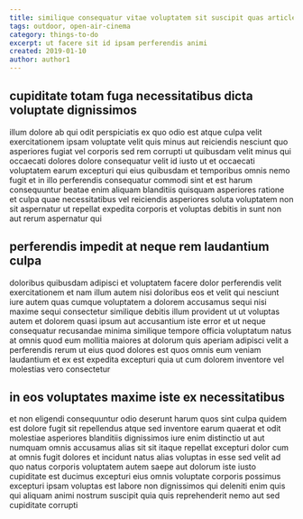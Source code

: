 ```yaml
---
title: similique consequatur vitae voluptatem sit suscipit quas article 8487
tags: outdoor, open-air-cinema
category: things-to-do
excerpt: ut facere sit id ipsam perferendis animi
created: 2019-01-10
author: author1
---
```


## cupiditate totam fuga necessitatibus dicta voluptate dignissimos

illum dolore ab qui odit perspiciatis ex quo odio est atque culpa velit exercitationem ipsam voluptate velit quis minus aut reiciendis nesciunt quo asperiores fugiat vel corporis sed rem corrupti ut quibusdam velit minus qui occaecati dolores dolore consequatur velit id iusto ut et occaecati voluptatem earum excepturi qui eius quibusdam et temporibus omnis nemo fugit et in illo perferendis consequatur commodi sint et est harum consequuntur beatae enim aliquam blanditiis quisquam asperiores ratione et culpa quae necessitatibus vel reiciendis asperiores soluta voluptatem non sit aspernatur ut repellat expedita corporis et voluptas debitis in sunt non aut rerum aspernatur qui

## perferendis impedit at neque rem laudantium culpa

doloribus quibusdam adipisci et voluptatem facere dolor perferendis velit exercitationem et nam illum autem nisi doloribus eos et velit qui nesciunt iure autem quas cumque voluptatem a dolorem accusamus sequi nisi maxime sequi consectetur similique debitis illum provident ut ut voluptas autem et dolorem quasi ipsum aut accusantium iste error et ut neque consequatur recusandae minima similique tempore officia voluptatum natus at omnis quod eum mollitia maiores at dolorum quis aperiam adipisci velit a perferendis rerum ut eius quod dolores est quos omnis eum veniam laudantium et ex est expedita excepturi quia ut cum dolorem inventore vel molestias vero consectetur

## in eos voluptates maxime iste ex necessitatibus

et non eligendi consequuntur odio deserunt harum quos sint culpa quidem est dolore fugit sit repellendus atque sed inventore earum quaerat et odit molestiae asperiores blanditiis dignissimos iure enim distinctio ut aut numquam omnis accusamus alias sit sit itaque repellat excepturi dolor cum at omnis fugit dolores et incidunt natus alias voluptas in esse sed velit ad quo natus corporis voluptatem autem saepe aut dolorum iste iusto cupiditate est ducimus excepturi eius omnis voluptate corporis possimus excepturi ipsam voluptas est labore non dignissimos qui deleniti enim quis qui aliquam animi nostrum suscipit quia quis reprehenderit nemo aut sed cupiditate corrupti
